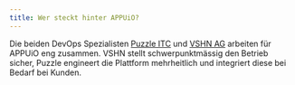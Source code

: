 ```yaml
---
title: Wer steckt hinter APPUiO?
---
```

Die beiden DevOps Spezialisten [Puzzle ITC](https://www.puzzle.ch/) und [VSHN AG](https://vshn.ch/) arbeiten für APPUiO eng zusammen. VSHN stellt schwerpunktmässig den Betrieb sicher, Puzzle engineert die Plattform mehrheitlich und integriert diese bei Bedarf bei Kunden.
